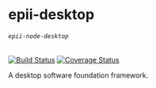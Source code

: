 # epii-desktop
###### `epii-node-desktop`

[![Build Status](https://travis-ci.org/epii-io/epii-node-desktop.svg?branch=master)](https://travis-ci.org/epii-io/epii-node-desktop)
[![Coverage Status](https://coveralls.io/repos/github/epii-io/epii-node-desktop/badge.svg?branch=master)](https://coveralls.io/github/epii-io/epii-node-desktop?branch=master)

A desktop software foundation framework.
